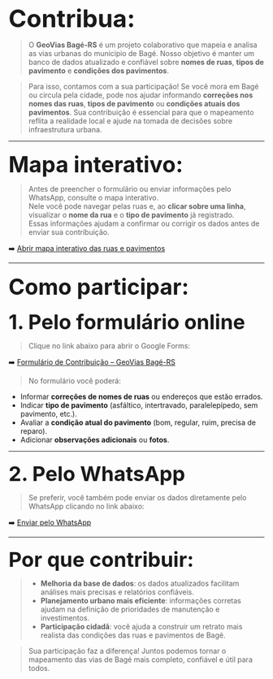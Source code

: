 <div style="font-size:3rem; font-weight:700; margin-top:1.2rem; margin-bottom:0.5rem;">
Contribua:
</div>

>O **GeoVias Bagé-RS** é um projeto colaborativo que mapeia e analisa as vias urbanas do município de Bagé. Nosso objetivo é manter um banco de dados atualizado e confiável sobre **nomes de ruas**, **tipos de pavimento** e **condições dos pavimentos**.  

>Para isso, contamos com a sua participação! Se você mora em Bagé ou circula pela cidade, pode nos ajudar informando **correções nos nomes das ruas**, **tipos de pavimento** ou **condições atuais dos pavimentos**. Sua contribuição é essencial para que o mapeamento reflita a realidade local e ajude na tomada de decisões sobre infraestrutura urbana.  

---

<div style="font-size:2.7rem; font-weight:700; margin-top:1.2rem; margin-bottom:0.5rem;">
Mapa interativo:
</div>

>Antes de preencher o formulário ou enviar informações pelo WhatsApp, consulte o mapa interativo.  
>Nele você pode navegar pelas ruas e, ao **clicar sobre uma linha**, visualizar o **nome da rua** e o **tipo de pavimento** já registrado.  
>Essas informações ajudam a confirmar ou corrigir os dados antes de enviar sua contribuição.

➡️ [Abrir mapa interativo das ruas e pavimentos](https://alexandrogschafer.github.io/GeoViasOS/embeds/mapas/mapa2.html)

---

<div style="font-size:2.7rem; font-weight:700; margin-top:1.2rem; margin-bottom:0.5rem;">
Como participar:
</div>

<div style="font-size:2.5rem; font-weight:700; margin-top:1.2rem; margin-bottom:0.5rem;">
1. Pelo formulário online
</div>

>Clique no link abaixo para abrir o Google Forms:  

➡️ [Formulário de Contribuição – GeoVias Bagé-RS](https://forms.gle/F8VpoCfKKo99aEfs6)  

>No formulário você poderá:  

- Informar **correções de nomes de ruas** ou endereços que estão errados.  
- Indicar **tipo de pavimento** (asfáltico, intertravado, paralelepípedo, sem pavimento, etc.).  
- Avaliar a **condição atual do pavimento** (bom, regular, ruim, precisa de reparo).  
- Adicionar **observações adicionais** ou **fotos**.  

---

<div style="font-size:2.5rem; font-weight:700; margin-top:1.2rem; margin-bottom:0.5rem;">
2. Pelo WhatsApp
</div>

>Se preferir, você também pode enviar os dados diretamente pelo WhatsApp clicando no link abaixo:  

➡️ [Enviar pelo WhatsApp](https://wa.me/5553999519908?text=Ol%C3%A1!%20Quero%20informar%20dados%20para%20o%20GeoVias.%0A%F0%9F%93%8D%20Rua%20(ou%20trecho):%20___%0A%F0%9F%93%8D%20Nome%20correto%20(se%20estiver%20errado):%20___%0A%F0%9F%9A%97%20Tipo%20de%20pavimento:%20___%0A%F0%9F%9A%A7%20Condi%C3%A7%C3%A3o%20do%20pavimento:%20___%0A%F0%9F%93%8F%20Por%20favor,%20anexe%20a%20localiza%C3%A7%C3%A3o%20do%20trecho%20com%20problema%20no%20WhatsApp%20(%F0%9F%93%8D%20clipe%20%3E%20localiza%C3%A7%C3%A3o).%0A%F0%9F%93%84%20Observa%C3%A7%C3%B5es:%20___)

---

<div style="font-size:2.5rem; font-weight:700; margin-top:1.2rem; margin-bottom:0.5rem;">
Por que contribuir:
</div>

>- **Melhoria da base de dados**: os dados atualizados facilitam análises mais precisas e relatórios confiáveis.  
>- **Planejamento urbano mais eficiente**: informações corretas ajudam na definição de prioridades de manutenção e investimentos.  
>- **Participação cidadã**: você ajuda a construir um retrato mais realista das condições das ruas e pavimentos de Bagé.  

>Sua participação faz a diferença! Juntos podemos tornar o mapeamento das vias de Bagé mais completo, confiável e útil para todos.  

